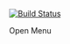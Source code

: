 [![Build Status](https://travis-ci.org/SparkDevTeams/wd_OpenMenu.svg?branch=dev)](https://travis-ci.org/SparkDevTeams/wd_OpenMenu)

Open Menu

